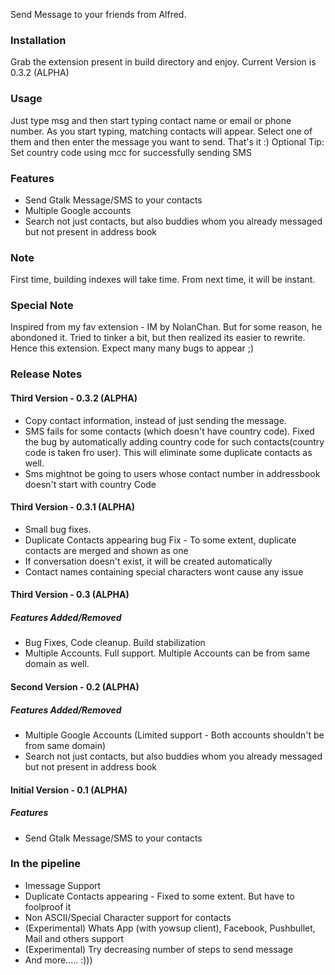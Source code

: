 Send Message to your friends from Alfred.

### Installation
Grab the extension present in build directory and enjoy. Current Version is 0.3.2 (ALPHA)

### Usage
Just type msg and then start typing contact name or email or phone number. As you start typing, matching contacts will appear. Select one of them and then enter the message you want to send. That's it :)
Optional Tip: Set country code using mcc for successfully sending SMS 

### Features
* Send Gtalk Message/SMS to your contacts
* Multiple Google accounts
* Search not just contacts, but also buddies whom you already messaged but not present in address book

### Note
First time, building indexes will take time. From next time, it will be instant. 

### Special Note
Inspired from my fav extension - IM by NolanChan. But for some reason, he abondoned it. Tried to tinker a bit, but then realized its easier to rewrite. Hence this extension. Expect many many bugs to appear ;)

### Release Notes
#### Third Version - 0.3.2 (ALPHA)
* Copy contact information, instead of just sending the message.
* SMS fails for some contacts (which doesn't have country code). Fixed the bug by automatically adding country code for such contacts(country code is taken fro user). This will eliminate some duplicate contacts as well.
* Sms mightnot be going to users whose contact number in addressbook doesn't start with country Code

#### Third Version - 0.3.1 (ALPHA)
* Small bug fixes. 
* Duplicate Contacts appearing bug Fix - To some extent, duplicate contacts are merged and shown as one
* If conversation doesn't exist, it will be created automatically
* Contact names containing special characters wont cause any issue

#### Third Version - 0.3 (ALPHA)
##### Features Added/Removed
* Bug Fixes, Code cleanup. Build stabilization
* Multiple Accounts. Full support. Multiple Accounts can be from same domain as well.

#### Second Version - 0.2 (ALPHA)
##### Features Added/Removed
* Multiple Google Accounts (Limited support - Both accounts shouldn't be from same domain)
* Search not just contacts, but also buddies whom you already messaged but not present in address book

#### Initial Version - 0.1 (ALPHA)
##### Features
* Send Gtalk Message/SMS to your contacts

### In the pipeline
* Imessage Support
* Duplicate Contacts appearing - Fixed to some extent. But have to foolproof it
* Non ASCII/Special Character support for contacts
* (Experimental) Whats App (with yowsup client), Facebook, Pushbullet, Mail and others support
* (Experimental) Try decreasing number of steps to send message
* And more..... :)))
